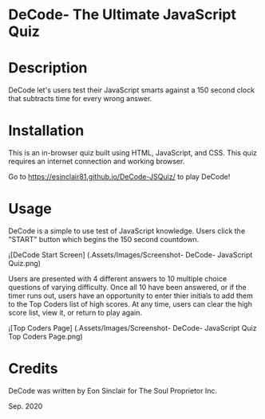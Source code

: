 # DeCode- The Ultimate JavaScript Quiz      

# Description

DeCode let's users test their JavaScript smarts against a 150 second clock that subtracts time for every wrong answer. 

# Installation

This is an in-browser quiz built using HTML, JavaScript, and CSS. This quiz requires an internet connection and working browser.

Go to https://esinclair81.github.io/DeCode-JSQuiz/ to play DeCode!


# Usage

DeCode is a simple to use test of JavaScript knowledge. Users click the "START" button which begins the 150 second countdown. 

¡[DeCode Start Screen] (.Assets/Images/Screenshot- DeCode- JavaScript Quiz.png)

Users are presented with 4 different answers to 10 multiple choice questions of varying difficulty. Once all 10 have been answered, or if the timer runs out, users have an opportunity to enter thier initials to add them to the Top Coders list of high scores. At any time, users can clear the high score list, view it, or return to play again. 

¡[Top Coders Page] (.Assets/Images/Screenshot- DeCode- JavaScript Quiz Top Coders Page.png)


# Credits

DeCode was written by Eon Sinclair for The Soul Proprietor Inc.

Sep. 2020
